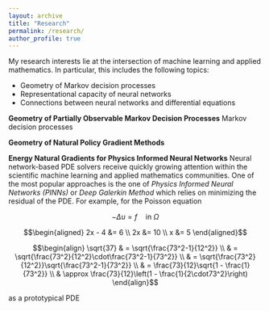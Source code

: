 ```yaml
---
layout: archive
title: "Research"
permalink: /research/
author_profile: true
---
```


My research interests lie at the intersection of machine learning and applied mathematics. In particular, this includes the following topics:
* Geometry of Markov decision processes
* Representational capacity of neural networks
* Connections between neural networks and differential equations

**Geometry of Partially Observable Markov Decision Processes**
Markov decision processes 

**Geometry of Natural Policy Gradient Methods**

**Energy Natural Gradients for Physics Informed Neural Networks**
Neural network-based PDE solvers receive quickly growing attention within the scientific machine learning and applied mathematics communities. 
One of the most popular approaches is the one of *Physics Informed Neural Networks (PINNs)* or *Deep Galerkin Method* which relies on minimizing the residual of the PDE.
For example, for the Poisson equation 

$$ -\Delta u = f \quad \text{in } \Omega $$

$$\begin{aligned} 2x - 4 &= 6 \\ 2x &= 10 \\ x &= 5 \end{aligned}$$

$$\begin{align}
\sqrt{37} & = \sqrt{\frac{73^2-1}{12^2}} \\
 & = \sqrt{\frac{73^2}{12^2}\cdot\frac{73^2-1}{73^2}} \\ 
 & = \sqrt{\frac{73^2}{12^2}}\sqrt{\frac{73^2-1}{73^2}} \\
 & = \frac{73}{12}\sqrt{1 - \frac{1}{73^2}} \\ 
 & \approx \frac{73}{12}\left(1 - \frac{1}{2\cdot73^2}\right)
\end{align}$$

as a prototypical PDE
